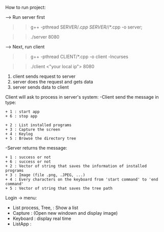 How to run project:

--> Run server first
>> g++ -pthread SERVER/*.cpp SERVER/*/*.cpp -o server; 

>> ./server 8080

--> Next, run client
>> g++ -pthread CLIENT/*.cpp -o client -lncurses 

>> ./client <"your local ip"> 8080

1. client sends request to server
2. server does the request and gets data 
3. server sends data to client


Client will ask to process in server's system:
-Client send the message in type:

    + 1 : start app
    + 6 : stop app
    
    + 2 : List installed programs
    + 3 : Capture the screen
    + 4 : Keylog
    + 5 : Browse the directory tree

-Server returns the message:

    + 1 : success or not
    + 6 : success or not
    + 2 : Vector of string that saves the information of installed programs
    + 3 : Image (file .png, .JPEG, ...)
    + 4 : Every characters on the keyboard from 'start command' to 'end command'
    + 5 : Vector of string that saves the tree path

Login -> menu:
- List process, Tree,  : Show a list
- Capture : (Open new windown and display image)
- Keyboard : display real time
- ListApp : 
